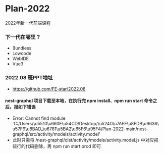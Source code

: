 # Plan-2022

2022年新一代前端课程

### 下一代在哪里？

* Bundless
* Lowcode
* WebIDE
* Vue3

### 2022.08 班PPT地址

* https://github.com/FE-star/2022.08

#### nest-graphql 项目下载至本地，在执行完 npm install、npm run start 命令之后，报如下错误
* Error: Cannot find module 'C:/Users/\u5510\u660E\u54CD/Desktop/\u524D\u7AEF\u8FDB\u9636\u57F9\u8BAD_\u6781\u5BA2\u65F6\u95F4/Plan-2022-main/nest-graphql/src/activity/models/activity.model'
* 此时只需将 /nest-graphql/dist/activity/models/activity.model.js 中对应报错行的代码删除，再 npm run start:prod 即可

